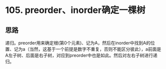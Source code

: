 # 105. preorder、inorder确定一棵树

## 思路

递归。preorder用来确定根(第0个元素)、记为A，然后在inorder中找到A的位置、记为a（当然，这基于一个前提是数字不重复，否则不能区分彼此），a前面是A左子树、后面是右子树，对应到preorder中也是如此。然后对左右子树进行递归。